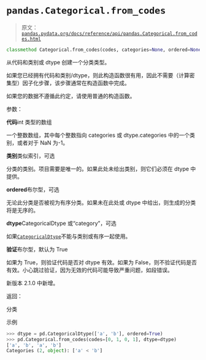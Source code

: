# `pandas.Categorical.from_codes`

> 原文：[`pandas.pydata.org/docs/reference/api/pandas.Categorical.from_codes.html`](https://pandas.pydata.org/docs/reference/api/pandas.Categorical.from_codes.html)

```py
classmethod Categorical.from_codes(codes, categories=None, ordered=None, dtype=None, validate=True)
```

从代码和类别或 dtype 创建一个分类类型。

如果您已经拥有代码和类别/dtype，则此构造函数很有用，因此不需要（计算密集型）因子化步骤，该步骤通常在构造函数中完成。

如果您的数据不遵循此约定，请使用普通的构造函数。

参数：

**代码**int 类型的数组

一个整数数组，其中每个整数指向 categories 或 dtype.categories 中的一个类别，或者对于 NaN 为-1。

**类别**类似索引，可选

分类的类别。项目需要是唯一的。如果此处未给出类别，则它们必须在 dtype 中提供。

**ordered**布尔型，可选

无论此分类是否被视为有序分类。如果未在此处或 dtype 中给出，则生成的分类将是无序的。

**dtype**CategoricalDtype 或“category”，可选

如果[`CategoricalDtype`](https://pandas.pydata.org/docs/reference/api/pandas.CategoricalDtype.html#pandas.CategoricalDtype "pandas.CategoricalDtype")不能与类别或有序一起使用。

**验证**布尔型，默认为 True

如果为 True，则验证代码是否对 dtype 有效。如果为 False，则不验证代码是否有效。小心跳过验证，因为无效的代码可能导致严重问题，如段错误。

新版本 2.1.0 中新增。

返回：

分类

示例

```py
>>> dtype = pd.CategoricalDtype(['a', 'b'], ordered=True)
>>> pd.Categorical.from_codes(codes=[0, 1, 0, 1], dtype=dtype)
['a', 'b', 'a', 'b']
Categories (2, object): ['a' < 'b'] 
```
